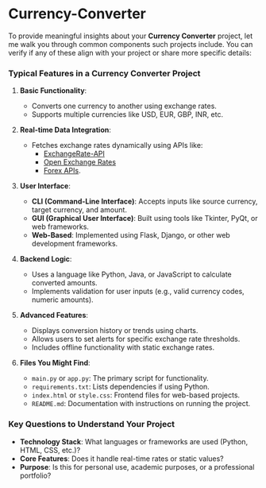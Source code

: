 # Currency-Converter

To provide meaningful insights about your **Currency Converter** project, let me walk you through common components such projects include. You can verify if any of these align with your project or share more specific details:  

### Typical Features in a Currency Converter Project
1. **Basic Functionality**:  
   - Converts one currency to another using exchange rates.
   - Supports multiple currencies like USD, EUR, GBP, INR, etc.

2. **Real-time Data Integration**:  
   - Fetches exchange rates dynamically using APIs like:
     - [ExchangeRate-API](https://www.exchangerate-api.com/)
     - [Open Exchange Rates](https://openexchangerates.org/)
     - [Forex APIs](https://www.xe.com/).

3. **User Interface**:
   - **CLI (Command-Line Interface)**: Accepts inputs like source currency, target currency, and amount.
   - **GUI (Graphical User Interface)**: Built using tools like Tkinter, PyQt, or web frameworks.
   - **Web-Based**: Implemented using Flask, Django, or other web development frameworks.

4. **Backend Logic**:
   - Uses a language like Python, Java, or JavaScript to calculate converted amounts.
   - Implements validation for user inputs (e.g., valid currency codes, numeric amounts).

5. **Advanced Features**:
   - Displays conversion history or trends using charts.
   - Allows users to set alerts for specific exchange rate thresholds.
   - Includes offline functionality with static exchange rates.

6. **Files You Might Find**:
   - `main.py` or `app.py`: The primary script for functionality.
   - `requirements.txt`: Lists dependencies if using Python.
   - `index.html` or `style.css`: Frontend files for web-based projects.
   - `README.md`: Documentation with instructions on running the project.

### Key Questions to Understand Your Project
- **Technology Stack**: What languages or frameworks are used (Python, HTML, CSS, etc.)?
- **Core Features**: Does it handle real-time rates or static values?
- **Purpose**: Is this for personal use, academic purposes, or a professional portfolio?  
